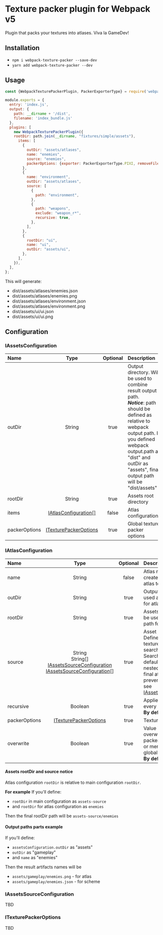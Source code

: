 # Texture packer plugin for Webpack v5

Plugin that packs your textures into atlases. Viva la GameDev!
 
## Installation

- `npm i webpack-texture-packer --save-dev`
- `yarn add webpack-texture-packer --dev`

## Usage

```js webpack.config.js
const {WebpackTexturePackerPlugin, PackerExporterType} = require('webpack-texture-packer');

module.exports = {
  entry: 'index.js',
  output: {
    path: __dirname + '/dist',
    filename: 'index_bundle.js'
  },
  plugins: [
    new WebpackTexturePackerPlugin({
    rootDir: path.join(__dirname, "fixtures/simple/assets"),
      items: [
        {
          outDir: "assets/atlases",
          name: "enemies",
          source: "enemies",
          packerOptions: {exporter: PackerExporterType.PIXI, removeFileExtension: true},
        },
        {
          name: "environment",
          outDir: "assets/atlases",
          source: [
            {
              path: "environment",
            },
            {
              path: "weapons",
              exclude: "weapon_r*",
              recursive: true,
            },
          ],
        },
        {
          rootDir: "ui",
          name: "ui",
          outDir: "assets/ui",
        },
      ],
    }),
  ],
};
```

This will generate:

 - dist/assets/atlases/enemies.json
 - dist/assets/atlases/enemies.png
 - dist/assets/atlases/environment.json
 - dist/assets/atlases/environment.png
 - dist/assets/ui/ui.json
 - dist/assets/ui/ui.png

## Configuration

### IAssetsConfiguration

| Name          |                      Type                       | Optional | Description                                                                                                                                                                                                                                              |
|:--------------|:-----------------------------------------------:|:--------:|:---------------------------------------------------------------------------------------------------------------------------------------------------------------------------------------------------------------------------------------------------------|
| outDir        |                     String                      |   true   | Output directory. Will be used to combine result output path.<br/> ***Notice***: path should be defined as relative to webpack output path. If you defined webpack output.path as "dist" and outDir as "assets", final output path will be "dist/assets" |
| rootDir       |                     String                      |   true   | Assets root directory                                                                                                                                                                                                                                    |
| items         |  [IAtlasConfiguration[]](#iatlasconfiguration)  |  false   | Atlas configurations                                                                                                                                                                                                                                     |
| packerOptions | [ITexturePackerOptions](#itexturepackeroptions) |   true   | Global texture packer options                                                                                                                                                                                                                            |


### IAtlasConfiguration

| Name          |                                                                                  Type                                                                                   | Optional | Description                                                                                                                                                                                                                                                                                           |
|:--------------|:-----------------------------------------------------------------------------------------------------------------------------------------------------------------------:|:--------:|:------------------------------------------------------------------------------------------------------------------------------------------------------------------------------------------------------------------------------------------------------------------------------------------------------|
| name          |                                                                                 String                                                                                  |  false   | Atlas name. Will be used to create atlas scheme and atlas texture.                                                                                                                                                                                                                                    |
| outDir        |                                                                                 String                                                                                  |   true   | Output directory. Will be used as part of output path for atlas.                                                                                                                                                                                                                                      |
| rootDir       |                                                                                 String                                                                                  |   true   | Assets root directory. Will be used to combine rootDir path for atlas assets.                                                                                                                                                                                                                         |
| source        | String<br/>String[]<br/>[IAssetsSourceConfiguration](#iassetssourceconfiguration)<br/>[IAssetsSourceConfiguration](#iassetssourceconfiguration)[] |  true   | Asset source(s).<br/>Defines path(s) where texture packer should search for asset files.<br/>Search will be recursive by default (all assets in the nested folders will added to final atlas), if you want to prevent recursive search see [IAssetsSourceConfiguration](#iassetssourceconfiguration). |
| recursive     |                                                                                 Boolean                                                                                 |   true   | Applies recursive search for every source.<br>**By default**: true                                                                                                                                                                                                                                    |
| packerOptions |                                                             [ITexturePackerOptions](#itexturepackeroptions)                                                             |   true   | Texture packer options                                                                                                                                                                                                                                                                                |
| overwrite     |                                                                                 Boolean                                                                                 |   true   | Value indicates whether overwrite global texture packer options for this atlas or merge its values with global one<br>**By default:** false                                                                                                                                                           |

#### Assets rootDir and source notice
Atlas configuration `rootDir` is relative to main configuration `rootDir`.

**For example**
If you'll define:
 - `rootDir` in main configuration as `assets-source`
 - and `rootDir` for atlas configuration as `enemies` 
 
Then the final rootDir path will be `assets-source/enemies`

#### Output paths parts example
If you'll define:
 - `assetsConfiguration.outDir` as "assets"
 - `outDir` as "gameplay"
 - and `name` as "enemies"

Then the result artifacts names will be
- `assets/gameplay/enemies.png` - for atlas
- `assets/gameplay/enemies.json` - for scheme

### IAssetsSourceConfiguration
TBD

### ITexturePackerOptions
TBD

